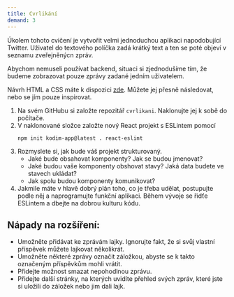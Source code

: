```yaml
---
title: Cvrlikání
demand: 3
---
```


Úkolem tohoto cvičení je vytvořit velmi jednoduchou aplikaci napodobující Twitter. Uživatel do textového políčka zadá krátký text a ten se poté objeví v seznamu zveřejněnýcn zpráv.

Abychom nemuseli používat backend, situaci si zjednodušíme tím, že budeme zobrazovat pouze zprávy zadané jedním uživatelem.

Návrh HTML a CSS máte k dispozici [zde](https://github.com/Czechitas-podklady-WEB/cvrlikani-zadani). Můžete jej přesně následovat, nebo se jím pouze inspirovat.

1. Na svém GitHubu si založte repozitář `cvrlikani`. Naklonujte jej k sobě do počítače.
2. V naklonované složce založte nový React projekt s ESLintem pomocí
   ```
   npm init kodim-app@latest . react-eslint
   ```
3. Rozmyslete si, jak bude váš projekt strukturovaný.
   - Jaké bude obsahovat komponenty? Jak se budou jmenovat?
   - Jaké budou vaše komponenty obshovat stavy? Jaká data budete ve stavech ukládat?
   - Jak spolu budou komponenty komunikovat?
4. Jakmile máte v hlavě dobrý plán toho, co je třeba udělat, postupujte podle něj a naprogramujte funkční aplikaci. Během vývoje se řidťe ESLintem a dbejte na dobrou kulturu kódu.

## Nápady na rozšíření:

- Umožněte přidávat ke zprávám lajky. Ignorujte fakt, že si svůj vlastní příspěvek můžete lajkovat několikrát.
- Umožněte některé zprávy označit záložkou, abyste se k takto označeným příspěvkům mohli vrátit.
- Přidejte možnost smazat nepohodlnou zprávu.
- Přidejte další stránky, na kterých uvidíte přehled svých zpráv, které jste si uložili do záložek nebo jim dali lajk.
